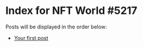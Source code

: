 # Index for NFT World #5217
Posts will be displayed in the order below:

- [Your first post](./001-first.md)

